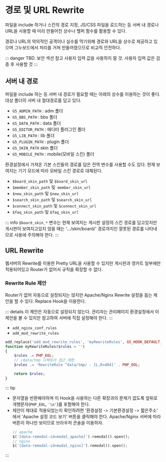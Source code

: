 # 경로 및 URL Rewrite

파일을 include 하거나 스킨의 경로 지정, JS/CSS 파일을 로드하는 등 서버 내 경로나 URL을 사용할 때 미리 만들어진 상수나 헬퍼 함수를 활용할 수 있다.

경로나 URL의 악의적인 공격이나 실수를 막기위해 경로와 URL을 상수로 제공하고 있으며 그누보드에서 처리를 거쳐 만들어졌으므로 비교적 안전하다.

::: danger
TBD.
보안 섹션 참고
사용자 입력 값을 사용하지 말 것. 사용자 입력 값은 검증 후 사용할 것
:::

## 서버 내 경로

파일을 include 하는 등 서버 내 경로가 필요할 때는 아래의 상수를 이용하는 것이 좋다. 대상 폴더의 서버 내 절대경로를 담고 있다.

- `G5_ADMIN_PATH` : adm 폴더
- `G5_BBS_PATH` : bbs 폴더
- `G5_DATA_PATH` : data 폴더
- `G5_EDITOR_PATH` : 에디터 플러그인 폴더
- `G5_LIB_PATH` : lib 폴더
- `G5_PLUGIN_PATH` : plugin 폴더
- `G5_SKIN_PATH` skin 폴더
- `G5_MOBILE_PATH` : mobile(모바일 스킨) 폴더

환경설정에서 가져온 기본 스킨들의 경로를 담은 전역 변수를 사용할 수도 있다. 현재 보여지는 기기 모드에 따라 모바일 스킨 경로로 대체된다.

- `$board_skin_path` 및 `$board_skin_url`
- `$member_skin_path` 및` member_skin_url`
- `$new_skin_path` 및 `$new_skin_url`
- `$search_skin_path` 및 `$search_skin_url`
- `$connect_skin_path` 및 `$connect_skin_url`
- `$faq_skin_path` 및 `$faq_skin_url`

::: info
`$board_skin_*` 변수는 현재 보여지는 게시판 설정의 스킨 경로를 담고있지만 게시판이 보여지고있지 않을 때는 '.../skin/board/' 경로까지인 잘못된 경로를 나타내므로 사용에 주의해야 한다.
:::

## URL Rewrite

웹서버의 Rewrite를 이용한 Pretty URL을 사용할 수 있지만 게시판과 영카트 일부에만 적용되어있고 Router가 없어서 규칙을 확장할 수 없다.

### Rewrite Rule 제안

Router가 없어 자동으로 설정되지는 않지만 Apache/Nginx Rewrite 설정을 돕는 제안을 할 수 있다. Replace Hook을 이용한다.

::: details
이 제안은 자동으로 설정되지 않는다. 관리자는 관리페이지 환경설정에서 이 제안을 볼 수 있지만 참고하여 서버에 직접 설정해야 한다.
:::

- `add_nginx_conf_rules`
- `add_mod_rewrite_rules`

```php
add_replace('add_mod_rewrite_rules', 'myRewriteRules', G5_HOOK_DEFAULT_PRIORITY, 1);
function myRewriteRules($rules = '')
{
    $rules .= PHP_EOL;
    // /data/tmp 디렉토리 접근 제한
    $rules .= 'RewriteRule ^data/tmp/ - [L,R=404]' . PHP_EOL;

    return $rules;
}
```

::: tip
- 문자열을 반환해야하며 이 Hook을 사용하는 다른 확장과의 문제가 없도록 앞뒤로 개행문자(`PHP_EOL`, `'\n'`)를 포함해야 한다.
- 제안이 제대로 적용되었는지 확인하려면 '환경설정 -> 기본환경설정 -> 짧은주소' 에서 'Apache 설정 코드 보기' 버튼을 클릭해야 한다. Apache/Nginx 서버에 따라 버튼이 하나만 보이므로 브라우저 콘솔을 이용하자.
    ```php
    // apache
    $('[data-remodal-id=modal_apache]').remodal().open();
    // nginx
    $('[data-remodal-id=modal_nginx]').remodal().open();
    ```
:::
